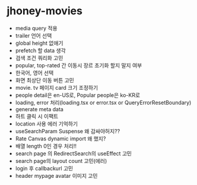# jhoney-movies

- media query 적용
- trailer 언어 선택
- global height 없애기
- prefetch 할 data 생각
- 검색 조건 쿼리화 고민
- popular, top-rated 간 이동시 장르 초기화 할지 말지 여부
- 한국어, 영어 선택
- 화면 최상단 이동 버튼 고민
- movie. tv 페이지 card 크기 조정하기
- people detail은 en-US로, Popular people은 ko-KR로
- loading, error 처리(loading.tsx or error.tsx or QueryErrorResetBoundary)
- generate meta data
- 하트 클릭 시 이팩트
- location 사용 에러 기억하기
- useSearchParam Suspense 왜 감싸야허지??
- Rate Canvas dynamic import 왜 했지?
- 배열 length 0인 경우 처리!!
- search page 의 RedirectSearch의 useEffect 고민
- search page의 layout count 고민(에러)
- login 후 callbackurl 고민
- header mypage avatar 이미지 고민
